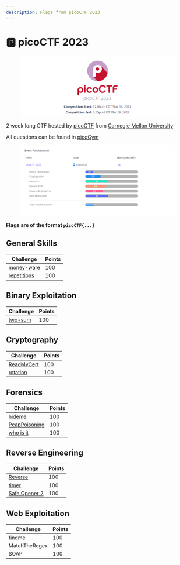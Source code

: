 ```yaml
---
description: Flags from picoCTF 2023
---
```


# 🅿 picoCTF 2023



<figure><img src="../.gitbook/assets/image (2).png" alt=""><figcaption></figcaption></figure>

2 week long CTF hosted by [picoCTF](https://picoctf.org/) from [Carnegie Mellon University](https://cmu.edu/)

All questions can be found in [picoGym](https://play.picoctf.org/practice?originalEvent=72\&page=1\&solved=0)

<figure><img src="../.gitbook/assets/image (34).png" alt=""><figcaption></figcaption></figure>

**Flags are of the format `picoCTF{...}`**

## General Skills

| Challenge                                  | Points |
| ------------------------------------------ | ------ |
| [money-ware](picoctf-2023/money-ware.md)   | 100    |
| [repetitions](picoctf-2023/repetitions.md) | 100    |

## Binary Exploitation

| Challenge                          | Points |
| ---------------------------------- | ------ |
| [two-sum](picoctf-2023/two-sum.md) | 100    |

## Cryptography

| Challenge                                | Points |
| ---------------------------------------- | ------ |
| [ReadMyCert](picoctf-2023/readmycert.md) | 100    |
| [rotation](picoctf-2023/rotation.md)     | 100    |

## Forensics

| Challenge                                      | Points |
| ---------------------------------------------- | ------ |
| [hideme](picoctf-2023/hideme.md)               | 100    |
| [PcapPoisoning](picoctf-2023/pcappoisoning.md) | 100    |
| [who is it](picoctf-2023/who-is-it.md)         | 100    |

## Reverse Engineering

| Challenge                                      | Points |
| ---------------------------------------------- | ------ |
| [Reverse](picoctf-2023/reverse.md)             | 100    |
| [timer](picoctf-2023/timer.md)                 | 100    |
| [Safe Opener 2](picoctf-2023/safe-opener-2.md) | 100    |

## Web Exploitation

| Challenge     | Points |
| ------------- | ------ |
| findme        | 100    |
| MatchTheRegex | 100    |
| SOAP          | 100    |
